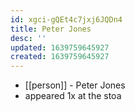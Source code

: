 ```yaml
---
id: xgci-gQEt4c7jxj6JQDn4
title: Peter Jones
desc: ''
updated: 1639759645927
created: 1639759645927
---
```



- [[person]] - Peter Jones
- appeared 1x at the stoa
